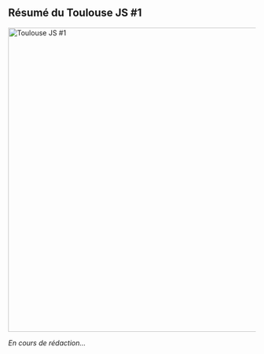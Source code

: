 Résumé du Toulouse JS #1
-------------------------------------------------
<img src="/img/slider/toulousejs1.jpg" alt="Toulouse JS #1" class="round" width="620px" height="620px"/>

*En cours de rédaction…*